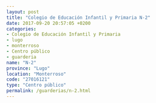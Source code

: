 ```yaml
---
layout: post
title: "Colegio de Educación Infantil y Primaria N-2"
date: 2017-09-20 20:57:05 +0200
categories:
- Colegio de Educación Infantil y Primaria
- lugo
- monterroso
- Centro público
- guarderia
name: "N-2"
province: "Lugo"
location: "Monterroso"
code: "27016121"
type: "Centro público"
permalink: /guarderias/n-2.html
---
```

